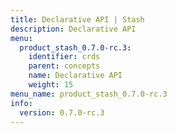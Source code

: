 ```yaml
---
title: Declarative API | Stash
description: Declarative API
menu:
  product_stash_0.7.0-rc.3:
    identifier: crds
    parent: concepts
    name: Declarative API
    weight: 15
menu_name: product_stash_0.7.0-rc.3
info:
  version: 0.7.0-rc.3
---
```


